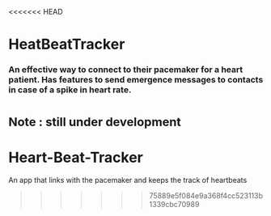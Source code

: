 <<<<<<< HEAD
# HeatBeatTracker

### An effective way to connect to their pacemaker for a heart patient. Has features to send emergence messages to contacts in case of a spike in heart rate.

<sub>Note : still under development </sub>
=======
# Heart-Beat-Tracker
An app that links with the pacemaker and keeps the track of heartbeats
>>>>>>> 75889e5f084e9a368f4cc523113b1339cbc70989
